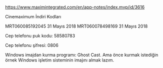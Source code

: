 https://www.maximintegrated.com/en/app-notes/index.mvp/id/3616

Cinemaximum İndiri Kodları

MRT060085192045 	31 Mayıs 2018
MRT060078498169 	31 Mayıs 2018

Cep telefonu puk kodu: 58580783

Cep telefonu şifresi: 0806

Windows imajdan kurma programı: Ghost Cast. Ama önce kurmak istediğin örnek Windows işletim sisteminin imajını almak lazım.

